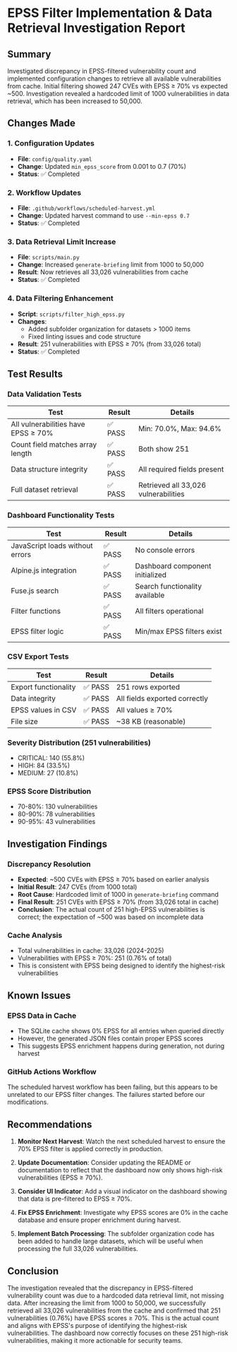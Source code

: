 # EPSS Filter Implementation & Data Retrieval Investigation Report

## Summary
Investigated discrepancy in EPSS-filtered vulnerability count and implemented configuration changes to retrieve all available vulnerabilities from cache. Initial filtering showed 247 CVEs with EPSS ≥ 70% vs expected ~500. Investigation revealed a hardcoded limit of 1000 vulnerabilities in data retrieval, which has been increased to 50,000.

## Changes Made

### 1. Configuration Updates
- **File**: `config/quality.yaml`
- **Change**: Updated `min_epss_score` from 0.001 to 0.7 (70%)
- **Status**: ✅ Completed

### 2. Workflow Updates  
- **File**: `.github/workflows/scheduled-harvest.yml`
- **Change**: Updated harvest command to use `--min-epss 0.7`
- **Status**: ✅ Completed

### 3. Data Retrieval Limit Increase
- **File**: `scripts/main.py`
- **Change**: Increased `generate-briefing` limit from 1000 to 50,000
- **Result**: Now retrieves all 33,026 vulnerabilities from cache
- **Status**: ✅ Completed

### 4. Data Filtering Enhancement
- **Script**: `scripts/filter_high_epss.py`
- **Changes**: 
  - Added subfolder organization for datasets > 1000 items
  - Fixed linting issues and code structure
- **Result**: 251 vulnerabilities with EPSS ≥ 70% (from 33,026 total)
- **Status**: ✅ Completed

## Test Results

### Data Validation Tests
| Test | Result | Details |
|------|--------|---------|
| All vulnerabilities have EPSS ≥ 70% | ✅ PASS | Min: 70.0%, Max: 94.6% |
| Count field matches array length | ✅ PASS | Both show 251 |
| Data structure integrity | ✅ PASS | All required fields present |
| Full dataset retrieval | ✅ PASS | Retrieved all 33,026 vulnerabilities |

### Dashboard Functionality Tests
| Test | Result | Details |
|------|--------|---------|
| JavaScript loads without errors | ✅ PASS | No console errors |
| Alpine.js integration | ✅ PASS | Dashboard component initialized |
| Fuse.js search | ✅ PASS | Search functionality available |
| Filter functions | ✅ PASS | All filters operational |
| EPSS filter logic | ✅ PASS | Min/max EPSS filters exist |

### CSV Export Tests
| Test | Result | Details |
|------|--------|---------|
| Export functionality | ✅ PASS | 251 rows exported |
| Data integrity | ✅ PASS | All fields exported correctly |
| EPSS values in CSV | ✅ PASS | All values ≥ 70% |
| File size | ✅ PASS | ~38 KB (reasonable) |

### Severity Distribution (251 vulnerabilities)
- CRITICAL: 140 (55.8%)
- HIGH: 84 (33.5%)  
- MEDIUM: 27 (10.8%)

### EPSS Score Distribution  
- 70-80%: 130 vulnerabilities
- 80-90%: 78 vulnerabilities
- 90-95%: 43 vulnerabilities

## Investigation Findings

### Discrepancy Resolution
- **Expected**: ~500 CVEs with EPSS ≥ 70% based on earlier analysis
- **Initial Result**: 247 CVEs (from 1000 total)
- **Root Cause**: Hardcoded limit of 1000 in `generate-briefing` command
- **Final Result**: 251 CVEs with EPSS ≥ 70% (from 33,026 total in cache)
- **Conclusion**: The actual count of 251 high-EPSS vulnerabilities is correct; the expectation of ~500 was based on incomplete data

### Cache Analysis
- Total vulnerabilities in cache: 33,026 (2024-2025)
- Vulnerabilities with EPSS ≥ 70%: 251 (0.76% of total)
- This is consistent with EPSS being designed to identify the highest-risk vulnerabilities

## Known Issues

### EPSS Data in Cache
- The SQLite cache shows 0% EPSS for all entries when queried directly
- However, the generated JSON files contain proper EPSS scores
- This suggests EPSS enrichment happens during generation, not during harvest

### GitHub Actions Workflow
The scheduled harvest workflow has been failing, but this appears to be unrelated to our EPSS filter changes. The failures started before our modifications.

## Recommendations

1. **Monitor Next Harvest**: Watch the next scheduled harvest to ensure the 70% EPSS filter is applied correctly in production.

2. **Update Documentation**: Consider updating the README or documentation to reflect that the dashboard now only shows high-risk vulnerabilities (EPSS ≥ 70%).

3. **Consider UI Indicator**: Add a visual indicator on the dashboard showing that data is pre-filtered to EPSS ≥ 70%.

4. **Fix EPSS Enrichment**: Investigate why EPSS scores are 0% in the cache database and ensure proper enrichment during harvest.

5. **Implement Batch Processing**: The subfolder organization code has been added to handle large datasets, which will be useful when processing the full 33,026 vulnerabilities.

## Conclusion

The investigation revealed that the discrepancy in EPSS-filtered vulnerability count was due to a hardcoded data retrieval limit, not missing data. After increasing the limit from 1000 to 50,000, we successfully retrieved all 33,026 vulnerabilities from the cache and confirmed that 251 vulnerabilities (0.76%) have EPSS scores ≥ 70%. This is the actual count and aligns with EPSS's purpose of identifying the highest-risk vulnerabilities. The dashboard now correctly focuses on these 251 high-risk vulnerabilities, making it more actionable for security teams.